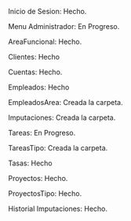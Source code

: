 Inicio de Sesion: Hecho.

Menu Administrador: En Progreso.

AreaFuncional: Hecho.

Clientes: Hecho 

Cuentas: Hecho.

Empleados: Hecho

EmpleadosArea: Creada la carpeta.

Imputaciones: Creada la carpeta.

Tareas: En Progreso.

TareasTipo: Creada la carpeta.

Tasas: Hecho 

Proyectos: Hecho.

ProyectosTipo: Hecho.

Historial Imputaciones: Hecho.
